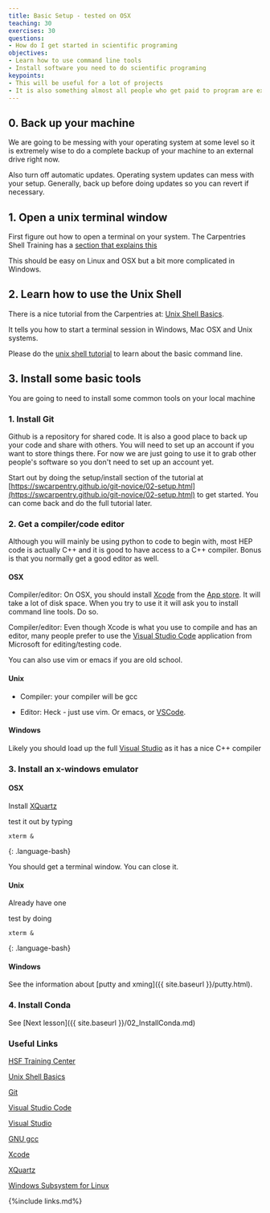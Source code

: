 ```yaml
---
title: Basic Setup - tested on OSX
teaching: 30
exercises: 30
questions:
- How do I get started in scientific programing
objectives:
- Learn how to use command line tools
- Install software you need to do scientific programing
keypoints:
- This will be useful for a lot of projects
- It is also something almost all people who get paid to program are expected to know well
---
```


## 0. Back up your machine

We are going to be messing with your operating system at some level so it is extremely wise to do a complete backup of your machine to an external drive right now.

Also turn off automatic updates.  Operating system updates can mess with your setup.  Generally, back up before doing updates so you can revert if necessary.

## 1. Open a unix terminal window

First figure out how to open a terminal on your system.  The Carpentries Shell Training has a [section that explains this][New Shell]

This should be easy on Linux and OSX but a bit more complicated in Windows.

<!---
On Linux use xterm, on OSX go to Utilities and start a Terminal.

On Windows it's a bit more complicated as the underlying operating system is not a unix variant.

> We suggest using the [Windows Subsystem for Linux](https://learn.microsoft.com/en-us/windows/wsl/about) (WSL). That page has download instructions.

-->

## 2. Learn how to use the Unix Shell

<!-- First figure out [how to open a terminal on your system][New Shell]
-->

There is a nice tutorial from the Carpentries at: [Unix Shell Basics][Unix Shell Basics].

It tells you how to start a terminal session in Windows, Mac OSX and Unix systems.

Please do the [unix shell tutorial][Unix Shell Basics] to learn about the basic command line.

## 3. Install some basic tools

You are going to need to install some common tools on your local machine

### 1. Install Git

Github is a repository for shared code.  It is also a good place to back up your code and share with others.  You will need to set up an account if you want to store things there. For now we are just going to use it to grab other people's software so you don't need to set up an account yet.

Start out by doing the setup/install section of the tutorial at [https://swcarpentry.github.io/git-novice/02-setup.html](https://swcarpentry.github.io/git-novice/02-setup.html) to get started.  You can come back and do the full tutorial later.

### 2. Get a compiler/code editor

Although you will mainly be using python to code to begin with, most HEP code is actually C++ and it is good to have access to a C++ compiler.  Bonus is that you normally get a good editor as well.

#### OSX
Compiler/editor: On OSX, you should install [Xcode][Xcode] from the [App store](https://www.apple.com/app-store/).  It will take a lot of disk space. When you try to use it it will ask you to install command line tools.  Do so.

Compiler/editor: Even though Xcode is what you use to compile and has an editor, many people prefer to use the [Visual Studio Code](https://code.visualstudio.com) application from Microsoft for editing/testing code.

You can also use vim or emacs if you are old school.

#### Unix
- Compiler: your compiler will be gcc

- Editor: Heck - just use vim. Or emacs, or [VSCode][Visual Studio Code].

#### Windows
Likely you should load up the full [Visual Studio][Visual Studio] as it has a nice C++ compiler

### 3. Install an x-windows emulator

#### OSX
Install [XQuartz][XQuartz]

test it out by typing

~~~
xterm &
~~~
{: .language-bash}

You should get a terminal window. You can close it.

#### Unix
Already have one

test by doing

~~~
xterm &
~~~
{: .language-bash}

#### Windows

See the information about [putty and xming]({{ site.baseurl }}/putty.html).


### 4. Install Conda

See [Next lesson]({{ site.baseurl }}/02_InstallConda.md)

### Useful Links

[HSF Training Center][HSF Training Center]

[Unix Shell Basics][Unix Shell Basics]

[Git][Git]

[Visual Studio Code][Visual Studio Code]

[Visual Studio][Visual Studio]

[GNU gcc][GNU gcc]

[Xcode][Xcode]

[XQuartz][XQuartz]

[Windows Subsystem for Linux][Windows Subsystem for Linux]

{%include links.md%}

[New Shell]: https://swcarpentry.github.io/shell-novice/#open-a-new-shell
[HSF Training Center]: https://hsf-training.org/training-center/
[Windows Subsystem for Linux]: https://learn.microsoft.com/en-us/windows/wsl/about
[Unix Shell Basics]: https://swcarpentry.github.io/shell-novice/
[Git]: https://swcarpentry.github.io/git-novice
[Visual Studio Code]: https://code.visualstudio.com
[Visual Studio]:https://visualstudio.microsoft.com/vs/
[GNU gcc]: https://gcc.gnu.org
[App Store]: https://www.apple.com/app-store/
[Xcode]: https://developer.apple.com/xcode/
[XQuartz]: https://www.xquartz.org
